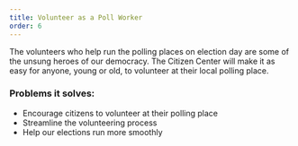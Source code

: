 ```yaml
---
title: Volunteer as a Poll Worker
order: 6
---
```


The volunteers who help run the polling places on election day are some of the unsung heroes of our democracy. The Citizen Center will make it as easy for anyone, young or old, to volunteer at their local polling place. 

### Problems it solves:
- Encourage citizens to volunteer at their polling place
- Streamline the volunteering process
- Help our elections run more smoothly
